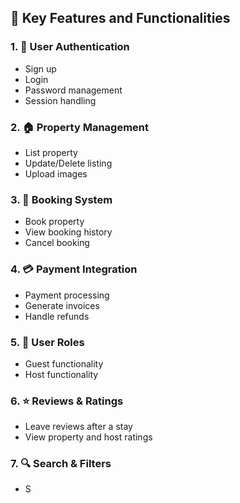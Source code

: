 ## 🔑 Key Features and Functionalities

### 1. 🧾 User Authentication
- Sign up
- Login
- Password management
- Session handling

### 2. 🏠 Property Management
- List property
- Update/Delete listing
- Upload images

### 3. 📅 Booking System
- Book property
- View booking history
- Cancel booking

### 4. 💳 Payment Integration
- Payment processing
- Generate invoices
- Handle refunds

### 5. 👥 User Roles
- Guest functionality
- Host functionality

### 6. ⭐ Reviews & Ratings
- Leave reviews after a stay
- View property and host ratings

### 7. 🔍 Search & Filters
- S
